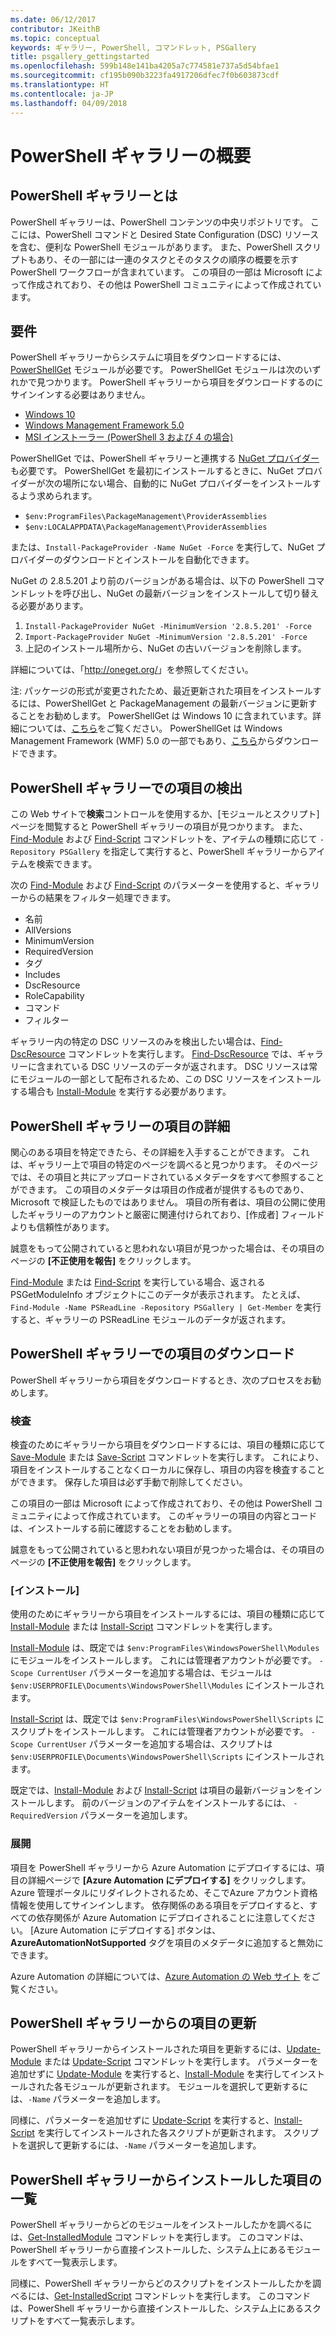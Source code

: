 ```yaml
---
ms.date: 06/12/2017
contributor: JKeithB
ms.topic: conceptual
keywords: ギャラリー, PowerShell, コマンドレット, PSGallery
title: psgallery_gettingstarted
ms.openlocfilehash: 599b148e141ba4205a7c774581e737a5d54bfae1
ms.sourcegitcommit: cf195b090b3223fa4917206dfec7f0b603873cdf
ms.translationtype: HT
ms.contentlocale: ja-JP
ms.lasthandoff: 04/09/2018
---
```

# <a name="get-started-with-the-powershell-gallery"></a>PowerShell ギャラリーの概要

## <a name="what-is-the-powershell-gallery"></a>PowerShell ギャラリーとは

PowerShell ギャラリーは、PowerShell コンテンツの中央リポジトリです。
ここには、PowerShell コマンドと Desired State Configuration (DSC) リソースを含む、便利な PowerShell モジュールがあります。 また、PowerShell スクリプトもあり、その一部には一連のタスクとそのタスクの順序の概要を示す PowerShell ワークフローが含まれています。
この項目の一部は Microsoft によって作成されており、その他は PowerShell コミュニティによって作成されています。

## <a name="requirements"></a>要件

PowerShell ギャラリーからシステムに項目をダウンロードするには、[PowerShellGet](http://go.microsoft.com/fwlink/?LinkID=760387&clcid=0x409) モジュールが必要です。 PowerShellGet モジュールは次のいずれかで見つかります。 PowerShell ギャラリーから項目をダウンロードするのにサインインする必要はありません。

-   [Windows 10](http://go.microsoft.com/fwlink/?LinkID=624830&clcid=0x409)
-   [Windows Management Framework 5.0](http://go.microsoft.com/fwlink/?LinkId=398175)
-   [MSI インストーラー (PowerShell 3 および 4 の場合)](http://go.microsoft.com/fwlink/?LinkID=746217&clcid=0x409)

PowerShellGet では、PowerShell ギャラリーと連携する [NuGet プロバイダー](http://go.microsoft.com/fwlink/?LinkId=722208) も必要です。 PowerShellGet を最初にインストールするときに、NuGet プロバイダーが次の場所にない場合、自動的に NuGet プロバイダーをインストールするよう求められます。

- `$env:ProgramFiles\PackageManagement\ProviderAssemblies`
- `$env:LOCALAPPDATA\PackageManagement\ProviderAssemblies`

または、`Install-PackageProvider -Name NuGet -Force` を実行して、NuGet プロバイダーのダウンロードとインストールを自動化できます。


NuGet の 2.8.5.201 より前のバージョンがある場合は、以下の PowerShell コマンドレットを呼び出し、NuGet の最新バージョンをインストールして切り替える必要があります。

1.  `Install-PackageProvider NuGet -MinimumVersion '2.8.5.201' -Force`
2.  `Import-PackageProvider NuGet -MinimumVersion '2.8.5.201' -Force`
3.  上記のインストール場所から、NuGet の古いバージョンを削除します。

詳細については、「<http://oneget.org/>」を参照してください。


注: パッケージの形式が変更されたため、最近更新された項目をインストールするには、PowerShellGet と PackageManagement の最新バージョンに更新することをお勧めします。 PowerShellGet は Windows 10 に含まれています。詳細については、[こちら](http://go.microsoft.com/fwlink/?LinkID=624830&clcid=0x409)をご覧ください。
PowerShellGet は Windows Management Framework (WMF) 5.0 の一部でもあり、[こちら](http://go.microsoft.com/fwlink/?LinkId=398175)からダウンロードできます。

## <a name="discovering-items-from-the-powershell-gallery"></a>PowerShell ギャラリーでの項目の検出

この Web サイトで**検索**コントロールを使用するか、[モジュールとスクリプト] ページを閲覧すると PowerShell ギャラリーの項目が見つかります。 また、[Find-Module](https://go.microsoft.com/fwlink/?LinkId=821658) および [Find-Script](https://go.microsoft.com/fwlink/?LinkId=822322) コマンドレットを、アイテムの種類に応じて `-Repository PSGallery` を指定して実行すると、PowerShell ギャラリーからアイテムを検索できます。

次の [Find-Module](https://go.microsoft.com/fwlink/?LinkId=821658) および [Find-Script](https://go.microsoft.com/fwlink/?LinkId=822322) のパラメーターを使用すると、ギャラリーからの結果をフィルター処理できます。

- 名前
- AllVersions
- MinimumVersion
- RequiredVersion
- タグ
- Includes
- DscResource
- RoleCapability
- コマンド
- フィルター

ギャラリー内の特定の DSC リソースのみを検出したい場合は、[Find-DscResource](https://go.microsoft.com/fwlink/?LinkId=517196) コマンドレットを実行します。
[Find-DscResource](https://go.microsoft.com/fwlink/?LinkId=517196) では、ギャラリーに含まれている DSC リソースのデータが返されます。 DSC リソースは常にモジュールの一部として配布されるため、この DSC リソースをインストールする場合も [Install-Module](https://go.microsoft.com/fwlink/?LinkId=821663) を実行する必要があります。

## <a name="learning-about-items-in-the-powershell-gallery"></a>PowerShell ギャラリーの項目の詳細

関心のある項目を特定できたら、その詳細を入手することができます。 これは、ギャラリー上で項目の特定のページを調べると見つかります。 そのページでは、その項目と共にアップロードされているメタデータをすべて参照することができます。 この項目のメタデータは項目の作成者が提供するものであり、Microsoft で検証したものではありません。 項目の所有者は、項目の公開に使用したギャラリーのアカウントと厳密に関連付けられており、[作成者] フィールドよりも信頼性があります。

誠意をもって公開されていると思われない項目が見つかった場合は、その項目のページの **[不正使用を報告]** をクリックします。

[Find-Module](https://go.microsoft.com/fwlink/?LinkId=821658) または [Find-Script](https://go.microsoft.com/fwlink/?LinkId=822322) を実行している場合、返される PSGetModuleInfo オブジェクトにこのデータが表示されます。
たとえば、`Find-Module -Name PSReadLine -Repository PSGallery | Get-Member` を実行すると、ギャラリーの PSReadLine モジュールのデータが返されます。

## <a name="downloading-items-from-the-powershell-gallery"></a>PowerShell ギャラリーでの項目のダウンロード

PowerShell ギャラリーから項目をダウンロードするとき、次のプロセスをお勧めします。

### <a name="inspect"></a>検査

検査のためにギャラリーから項目をダウンロードするには、項目の種類に応じて [Save-Module](https://go.microsoft.com/fwlink/?LinkId=821669) または [Save-Script](https://go.microsoft.com/fwlink/?LinkId=822334) コマンドレットを実行します。 これにより、項目をインストールすることなくローカルに保存し、項目の内容を検査することができます。 保存した項目は必ず手動で削除してください。

この項目の一部は Microsoft によって作成されており、その他は PowerShell コミュニティによって作成されています。 このギャラリーの項目の内容とコードは、インストールする前に確認することをお勧めします。

誠意をもって公開されていると思われない項目が見つかった場合は、その項目のページの **[不正使用を報告]** をクリックします。

### <a name="install"></a>[インストール]

使用のためにギャラリーから項目をインストールするには、項目の種類に応じて [Install-Module](https://go.microsoft.com/fwlink/?LinkId=821663) または [Install-Script](https://go.microsoft.com/fwlink/?LinkId=822327) コマンドレットを実行します。

[Install-Module](https://go.microsoft.com/fwlink/?LinkId=821663) は、既定では `$env:ProgramFiles\WindowsPowerShell\Modules` にモジュールをインストールします。 これには管理者アカウントが必要です。 `-Scope
CurrentUser` パラメーターを追加する場合は、モジュールは `$env:USERPROFILE\Documents\WindowsPowerShell\Modules` にインストールされます。

[Install-Script](https://go.microsoft.com/fwlink/?LinkId=822327) は、既定では `$env:ProgramFiles\WindowsPowerShell\Scripts` にスクリプトをインストールします。 これには管理者アカウントが必要です。 `-Scope
CurrentUser` パラメーターを追加する場合は、スクリプトは `$env:USERPROFILE\Documents\WindowsPowerShell\Scripts` にインストールされます。

既定では、[Install-Module](https://go.microsoft.com/fwlink/?LinkId=821663) および [Install-Script](https://go.microsoft.com/fwlink/?LinkId=822327) は項目の最新バージョンをインストールします。 前のバージョンのアイテムをインストールするには、 `-RequiredVersion` パラメーターを追加します。

### <a name="deploy"></a>展開

項目を PowerShell ギャラリーから Azure Automation にデプロイするには、項目の詳細ページで **[Azure Automation にデプロイする]** をクリックします。 Azure 管理ポータルにリダイレクトされるため、そこでAzure アカウント資格情報を使用してサインインします。 依存関係のある項目をデプロイすると、すべての依存関係が Azure Automation にデプロイされることに注意してください。 [Azure Automation にデプロイする] ボタンは、**AzureAutomationNotSupported** タグを項目のメタデータに追加すると無効にできます。

Azure Automation の詳細については、[Azure Automation の Web サイト](http://azure.microsoft.com/services/automation/) をご覧ください。

## <a name="updating-items-from-the-powershell-gallery"></a>PowerShell ギャラリーからの項目の更新

PowerShell ギャラリーからインストールされた項目を更新するには、[Update-Module](https://go.microsoft.com/fwlink/?LinkID=398576) または [Update-Script](http://go.microsoft.com/fwlink/?LinkId=619787) コマンドレットを実行します。 パラメーターを追加せずに [Update-Module](https://go.microsoft.com/fwlink/?LinkID=398576) を実行すると、[Install-Module](https://go.microsoft.com/fwlink/?LinkId=821663) を実行してインストールされた各モジュールが更新されます。
モジュールを選択して更新するには、`-Name` パラメーターを追加します。

同様に、パラメーターを追加せずに [Update-Script](http://go.microsoft.com/fwlink/?LinkId=619787) を実行すると、[Install-Script](https://go.microsoft.com/fwlink/?LinkId=822327) を実行してインストールされた各スクリプトが更新されます。
スクリプトを選択して更新するには、`-Name` パラメーターを追加します。

## <a name="list-items-that-you-have-installed-from-the-powershell-gallery"></a>PowerShell ギャラリーからインストールした項目の一覧

PowerShell ギャラリーからどのモジュールをインストールしたかを調べるには、[Get-InstalledModule](https://go.microsoft.com/fwlink/?LinkId=526863) コマンドレットを実行します。 このコマンドは、PowerShell ギャラリーから直接インストールした、システム上にあるモジュールをすべて一覧表示します。

同様に、PowerShell ギャラリーからどのスクリプトをインストールしたかを調べるには、[Get-InstalledScript](https://go.microsoft.com/fwlink/?LinkId=619790) コマンドレットを実行します。 このコマンドは、PowerShell ギャラリーから直接インストールした、システム上にあるスクリプトをすべて一覧表示します。